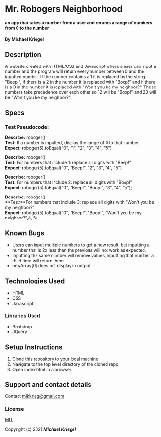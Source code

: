 # Mr. Robogers Neighborhood

#### an app that takes a number from a user and returns a range of numbers from 0 to the number
#### By **Michael Kriegel**

## Description

A website created with HTML/CSS and Javascript where a user can input a number and the program will return every number between 0 and the inputted number. If the number contains a 1 it is replaced by the string "Beep!", if there is a 2 in the number it is replaced with "Boop!" and if there is a 3 in the number it is replaced with "Won't you be my neighbor?". These numbers take precedence over each other so 12 will be "Boop!" and 23 will be "Won't you be my neighbor?". 

## Specs

### **Test Pseudocode:**

**Describe:** roboger()
<br/>
**Test:** If a number is inputted, display the range of 0 to that number
<br/>
**Expect:** roboger(5).toEqual("0", "1", "2", "3", "4", "5")

**Describe:** roboger()
<br/>
**Test:** For numbers that include 1: replace all digits with "Beep!"
<br/>
**Expect:** roboger(5).toEqual("0", "Beep!", "2", "3", "4", "5")

**Describe:** roboger()
<br/>
**Test:** For numbers that include 2: replace all digits with "Boop!"
<br/>
**Expect:** roboger(5).toEqual("0", "Beep!", "Boop!", "3", "4", "5");

**Describe:** roboger()
<br/>
**Test:**For numbers that include 3: replace all digits with  "Won't you be my neighbor?"
<br/>
**Expect:** roboger(5).toEqual("0", "Beep!", "Boop!", "Won't you be my neighbor?",4,  5)

## Known Bugs
* Users can input multiple numbers to get a new result, but inputting a number that is 2x less than the previous will not work as expected.
* Inputting the same number will remove values, inputting that number a third time will return them.
* newArray[0] does not display in output

## Technologies Used
* HTML
* CSS
* Javascript

### Libraries Used
* Bootstrap
* JQuery

## Setup Instructions
1. Clone this repository to your local machine
2. Navigate to the top level directory of the cloned repo
3. Open index.html in a browser

## Support and contact details

Contact mikkrieg@gmail.com

### License

[MIT](https://opensource.org/licenses/MIT)

Copyright (c) 2021 **_Michael Kriegel_**